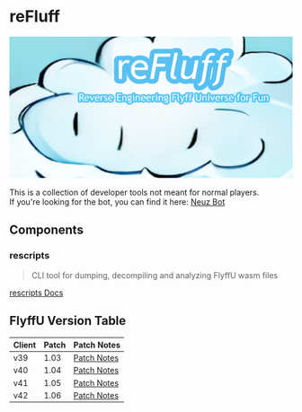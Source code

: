 # reFluff

![reFluff Banner](./banner.png)

This is a collection of developer tools not meant for normal players.<br>
If you're looking for the bot, you can find it here: [Neuz Bot](https://github.com/MadrigalStreetCartel/neuz)

## Components

### rescripts
> CLI tool for dumping, decompiling and analyzing FlyffU wasm files

[rescripts Docs](./docs/rescripts.md)

## FlyffU Version Table

| Client  | Patch | Patch Notes |
| ------- | ----- | ----------- |
| v39     | 1.03  | [Patch Notes](https://universe.flyff.com/news/patchnotes103) |
| v40     | 1.04  | [Patch Notes](https://universe.flyff.com/news/patchnotes104) |
| v41     | 1.05  | [Patch Notes](https://universe.flyff.com/news/patchnotes105) |
| v42     | 1.06  | [Patch Notes](https://universe.flyff.com/news/patchnotes106) |
